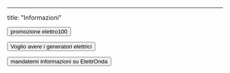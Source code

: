 ---
title: "Informazioni"


<section id="form1"><form action="MAILTO:<matteo@pedani.it>?subject=elettro100&body=Tenetemi informato su ElettrOnda, fatemi sapere come donare 100 euro per avere la promozione elettro100 " method="post" enctype="text/plain">
<input type="submit" value="promozione elettro100"></form>
</section><section id="form2"><form action="MAILTO:<matteo@pedani.it>?subject=elettro100&body=Tenetemi informato su ElettrOnda, fatemi sapere come donare avere i generatori elettrici " method="post" enctype="text/plain">
<input type="submit" value="Voglio avere i generatori elettrici"></form>
</section><section id="form3"><form action="MAILTO:<matteo@pedani.it>?subject=elettro100&body=Tenetemi informato su ElettrOnda. " method="post" enctype="text/plain"><input type="submit" value="mandatemi informazioni su ElettrOnda"></form>
</section>

